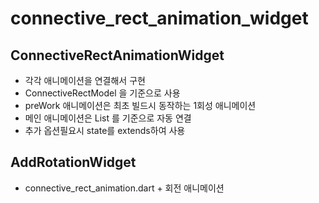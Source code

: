 # connective_rect_animation_widget

## ConnectiveRectAnimationWidget

- 각각 애니메이션을 연결해서 구현
- ConnectiveRectModel 을 기준으로 사용
- preWork 애니메이션은 최초 빌드시 동작하는 1회성 애니메이션
- 메인 애니메이션은 List<ConnectiveRectModel> 를 기준으로 자동 연결
- 추가 옵션필요시 state를 extends하여 사용

## AddRotationWidget

- connective_rect_animation.dart + 회전 애니메이션
